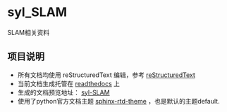 # syl_SLAM

SLAM相关资料

## 项目说明

* 所有文档均使用 reStructuredText 编辑，参考 [reStructuredText](http://docutils.sourceforge.net/docs/user/rst/quickref.html)
* 当前文档生成托管在 [readthedocs](https://readthedocs.org/) 上
* 生成的文档预览地址： [syl-SLAM](https://syl-slam.readthedocs.io/zh/latest/)
* 使用了python官方文档主题 [sphinx-rtd-theme](https://github.com/snide/sphinx_rtd_theme) ，也是默认的主题default.
